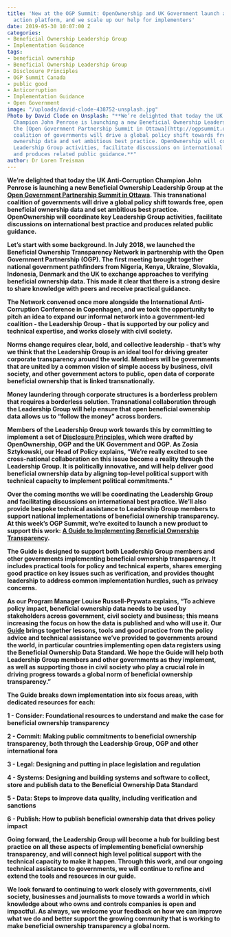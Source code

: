 ```yaml
---
title: 'New at the OGP Summit: OpenOwnership and UK Government launch a major collective
  action platform, and we scale up our help for implementers'
date: 2019-05-30 10:07:00 Z
categories:
- Beneficial Ownership Leadership Group
- Implementation Guidance
tags:
- beneficial ownership
- Beneficial Ownership Leadership Group
- Disclosure Principles
- OGP Summit Canada
- public good
- Anticorruption
- Implementation Guidance
- Open Government
image: "/uploads/david-clode-438752-unsplash.jpg"
Photo by David Clode on Unsplash: "**We’re delighted that today the UK Anti-Corruption
  Champion John Penrose is launching a new Beneficial Ownership Leadership Group at
  the [Open Government Partnership Summit in Ottawa](http://ogpsummit.org). This transnational
  coalition of governments will drive a global policy shift towards free, open beneficial
  ownership data and set ambitious best practice. OpenOwnership will coordinate key
  Leadership Group activities, facilitate discussions on international best practice
  and produces related public guidance.**"
author: Dr Loren Treisman
---
```


**We’re delighted that today the UK Anti-Corruption Champion John Penrose is launching a new Beneficial Ownership Leadership Group at the [Open Government Partnership Summit in Ottawa](http://ogpsummit.org). This transnational coalition of governments will drive a global policy shift towards free, open beneficial ownership data and set ambitious best practice. OpenOwnership will coordinate key Leadership Group activities, facilitate discussions on international best practice and produces related public guidance.**

**Let’s start with some background. In July 2018, we launched the Beneficial Ownership Transparency Network in partnership with the Open Government Partnership (OGP). The first meeting brought together national government pathfinders from Nigeria, Kenya, Ukraine, Slovakia, Indonesia, Denmark and the UK to exchange approaches to verifying beneficial ownership data. This made it clear that there is a strong desire to share knowledge with peers and receive practical guidance.**

**The Network convened once more alongside the International Anti-Corruption Conference in Copenhagen, and we took the opportunity to pitch an idea to expand our informal network into a government-led coalition - the Leadership Group - that is supported by our policy and technical expertise, and works closely with civil society.**

**Norms change requires clear, bold, and collective leadership - that’s why we think that the Leadership Group is an ideal tool for driving greater corporate transparency around the world. Members will be governments that are united by a common vision of simple access by business, civil society, and other government actors to public, open data of corporate beneficial ownership that is linked transnationally.**

**Money laundering through corporate structures is a borderless problem that requires a borderless solution. Transnational collaboration through the Leadership Group will help ensure that open beneficial ownership data allows us to “follow the money” across borders.**

**Members of the Leadership Group work towards this by committing to implement a set of [Disclosure Principles](https://www.openownership.org/uploads/oo-disclosure-principles.pdf), which were drafted by OpenOwnership, OGP and the UK Government and OGP. As Zosia Sztykowski, our Head of Policy explains, “We’re really excited to see cross-national collaboration on this issue become a reality through the Leadership Group. It is politically innovative, and will help deliver good beneficial ownership data by aligning top-level political support with technical capacity to implement political commitments.”**

**Over the coming months we will be coordinating the Leadership Group and facilitating discussions on international best practice. We’ll also provide bespoke technical assistance to Leadership Group members to support national implementations of beneficial ownership transparency. At this week’s OGP Summit, we’re excited to launch a new product to support this work: [A Guide to Implementing Beneficial Ownership Transparency](http://www.openownership.org/guide).**

**The Guide is designed to support both Leadership Group members and other governments implementing beneficial ownership transparency. It includes practical tools for policy and technical experts, shares emerging good practice on key issues such as verification, and provides thought leadership to address common implementation hurdles, such as privacy concerns.**

**As our Program Manager Louise Russell-Prywata explains, “To achieve policy impact, beneficial ownership data needs to be used by stakeholders across government, civil society and business; this means increasing the focus on how the data is published and who will use it. Our [Guide](https://www.openownership.org/guide/) brings together lessons, tools and good practice from the policy advice and technical assistance we’ve provided to governments around the world, in particular countries implementing open data registers using the Beneficial Ownership Data Standard. We hope the Guide will help both Leadership Group members and other governments as they implement, as well as supporting those in civil society who play a crucial role in driving progress towards a global norm of beneficial ownership transparency.”**

**The Guide breaks down implementation into six focus areas, with dedicated resources for each:**

**1 - Consider: Foundational resources to understand and make the case for beneficial ownership transparency**

**2 - Commit: Making public commitments to beneficial ownership transparency, both through the Leadership Group, OGP and other international fora**

**3 - Legal: Designing and putting in place legislation and regulation**

**4 - Systems: Designing and building systems and software to collect, store and publish data to the Beneficial Ownership Data Standard**

**5 - Data: Steps to improve data quality, including verification and sanctions**

**6 - Publish: How to publish beneficial ownership data that drives policy impact**

**Going forward, the Leadership Group will become a hub for building best practice on all these aspects of implementing beneficial ownership transparency, and will connect high level political support with the technical capacity to make it happen. Through this work, and our ongoing technical assistance to governments, we will continue to refine and extend the tools and resources in our guide.**

**We look forward to continuing to work closely with governments, civil society, businesses and journalists to move towards a world in which knowledge about who owns and controls companies is open and impactful. As always, we welcome your feedback on how we can improve what we do and better support the growing community that is working to make beneficial ownership transparency a global norm.**